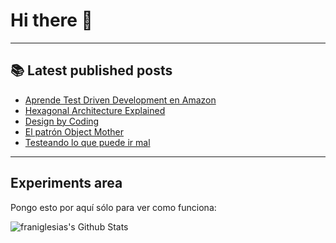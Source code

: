 # Hi there 👋

<!--
**franiglesias/franiglesias** is a ✨ _special_ ✨ repository because its `README.md` (this file) appears on your GitHub profile.

Here are some ideas to get you started:

- 🔭 I’m currently working on ...
- 🌱 I’m currently learning ...
- 👯 I’m looking to collaborate on ...
- 🤔 I’m looking for help with ...
- 💬 Ask me about ...
- 📫 How to reach me: ...
- 😄 Pronouns: ...
- ⚡ Fun fact: ...
-->


---

## 📚 Latest published posts
<!-- TB-FEED:START -->
- [Aprende Test Driven Development en Amazon](https://franiglesias.github.io/Aprende-Test-Driven-Development-en-Amazon/)
- [Hexagonal Architecture Explained](https://franiglesias.github.io/hexagonal-explained/)
- [Design by Coding](https://franiglesias.github.io/Design-by-Coding/)
- [El patrón Object Mother](https://franiglesias.github.io/object-mother-2/)
- [Testeando lo que puede ir mal](https://franiglesias.github.io/sad-path-tests/)
<!-- TB-FEED:END -->


---

## Experiments area

Pongo esto por aquí sólo para ver como funciona:

<img alt="franiglesias's Github Stats" src="https://github-readme-stats.vercel.app/api?username=franiglesias&show_icons=true&hide_border=true" />
